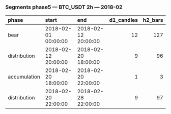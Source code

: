 ### Segments phase5 — BTC_USDT 2h — 2018-02

| phase        | start               | end                 |   d1_candles |   h2_bars |
|:-------------|:--------------------|:--------------------|-------------:|----------:|
| bear         | 2018-02-01 00:00:00 | 2018-02-12 20:00:00 |           12 |       127 |
| distribution | 2018-02-12 20:00:00 | 2018-02-20 18:00:00 |            9 |        96 |
| accumulation | 2018-02-20 18:00:00 | 2018-02-20 22:00:00 |            1 |         3 |
| distribution | 2018-02-20 22:00:00 | 2018-02-28 22:00:00 |            9 |        97 |
